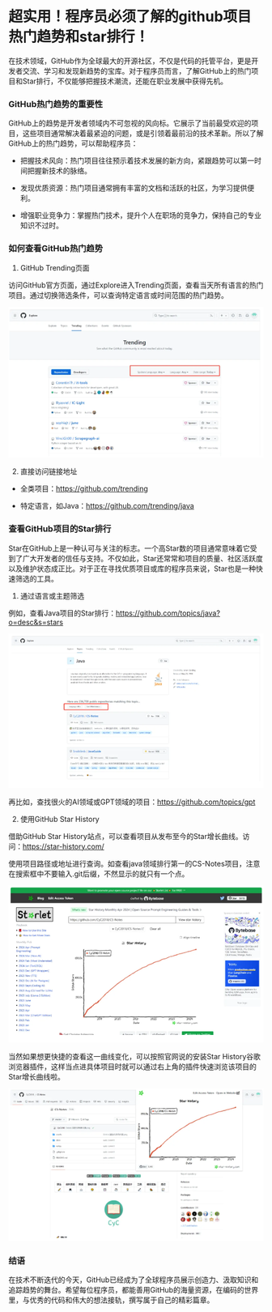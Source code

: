 # 超实用！程序员必须了解的github项目热门趋势和star排行！

在技术领域，GitHub作为全球最大的开源社区，不仅是代码的托管平台，更是开发者交流、学习和发现新趋势的宝库。对于程序员而言，了解GitHub上的热门项目和Star排行，不仅能够把握技术潮流，还能在职业发展中获得先机。


### GitHub热门趋势的重要性

GitHub上的趋势是开发者领域内不可忽视的风向标。它展示了当前最受欢迎的项目，这些项目通常解决着最紧迫的问题，或是引领着最前沿的技术革新。所以了解GitHub上的热门趋势，可以帮助程序员：

*   把握技术风向：热门项目往往预示着技术发展的新方向，紧跟趋势可以第一时间把握新技术的脉络。

*   发现优质资源：热门项目通常拥有丰富的文档和活跃的社区，为学习提供便利。

*   增强职业竞争力：掌握热门技术，提升个人在职场的竞争力，保持自己的专业知识不过时。


### 如何查看GitHub热门趋势

1.  GitHub Trending页面


访问GitHub官方页面，通过Explore进入Trending页面，查看当天所有语言的热门项目。通过切换筛选条件，可以查询特定语言或时间范围的热门趋势。

![img.png](img.png)

2.  直接访问链接地址


*   全类项目：https://github.com/trending

*   特定语言，如Java：https://github.com/trending/java


### 查看GitHub项目的Star排行

Star在GitHub上是一种认可与关注的标志。一个高Star数的项目通常意味着它受到了广大开发者的信任与支持。不仅如此，Star还常常和项目的质量、社区活跃度以及维护状态成正比。对于正在寻找优质项目或库的程序员来说，Star也是一种快速筛选的工具。

1.  通过语言或主题筛选


例如，查看Java项目的Star排行：https://github.com/topics/java?o=desc&s=stars

![img_1.png](img_1.png)

再比如，查找很火的AI领域或GPT领域的项目：https://github.com/topics/gpt




2.  使用GitHub Star History


借助GitHub Star History站点，可以查看项目从发布至今的Star增长曲线。访问：https://star-history.com/

使用项目路径或地址进行查询。如查看java领域排行第一的CS-Notes项目，注意在搜索框中不要输入.git后缀，不然显示的就只有一个点。

![img_2.png](img_2.png)

当然如果想更快捷的查看这一曲线变化，可以按照官网说的安装Star History谷歌浏览器插件，这样当点进具体项目时就可以通过右上角的插件快速浏览该项目的Star增长曲线啦。

![img_3.png](img_3.png)

### 结语

在技术不断迭代的今天，GitHub已经成为了全球程序员展示创造力、汲取知识和追踪趋势的舞台。希望每位程序员，都能善用GitHub的海量资源，在编码的世界里，与优秀的代码和伟大的想法接轨，撰写属于自己的精彩篇章。